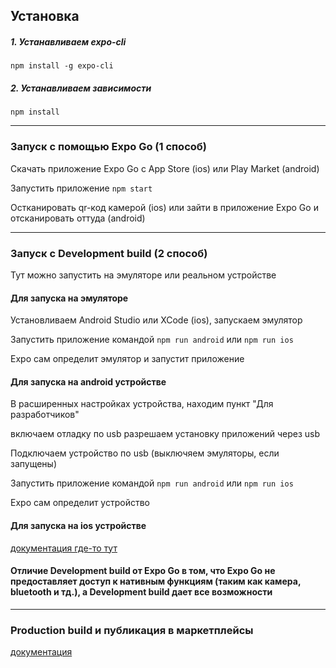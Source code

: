 ## Установка
##### 1. Устанавливаем expo-cli
``npm install -g expo-cli``

##### 2. Устанавливаем зависимости
``npm install``

***

### Запуск с помощью Expo Go (1 способ)
Скачать приложение Expo Go с App Store (ios) или Play Market (android)

Запустить приложение `npm start`

Остканировать qr-код камерой (ios) или зайти в приложение Expo Go и отсканировать оттуда (android)

***

### Запуск с Development build (2 способ)
Тут можно запустить на эмуляторе или реальном устройстве

#### Для запуска на эмуляторе

Установливаем Android Studio или XCode (ios), запускаем эмулятор

Запустить приложение командой `npm run android` или `npm run ios`

Expo сам определит эмулятор и запустит приложение

#### Для запуска на android устройстве
В расширенных настройках устройства, находим пункт "Для разработчиков"

включаем отладку по usb 
разрешаем установку приложений через usb

Подключаем устройство по usb (выключяем эмуляторы, если запущены)

Запустить приложение командой `npm run android` или `npm run ios`

Expo сам определит устройство

#### Для запуска на ios устройстве
[документация где-то тут](https://docs.expo.dev/guides/local-app-development/#local-builds-with-expo-dev-client)


#### Отличие Development build от Expo Go в том, что Expo Go не предоставляет доступ к нативным функциям (таким как камера, bluetooth и тд.), а Development build дает все возможности

***

### Production build и публикация в маркетплейсы
[документация](https://docs.expo.dev/deploy/build-project/#production-builds-locally)



